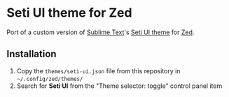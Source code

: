 # Seti UI theme for Zed

Port of a custom version of [Sublime Text](https://www.sublimetext.com/)'s [Seti UI theme](https://packagecontrol.io/packages/Seti_UI) for [Zed](https://zed.dev).

## Installation

1. Copy the `themes/seti-ui.json` file from this repository in `~/.config/zed/themes/` 
2. Search for **Seti UI** from the "Theme selector: toggle" control panel item
